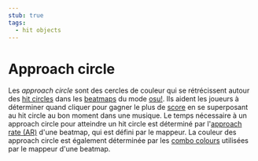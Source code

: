 ```yaml
---
stub: true
tags:
  - hit objects
---
```


# Approach circle

Les *approach circle* sont des cercles de couleur qui se rétrécissent autour des [hit circles](/wiki/Hit_object/Hit_circle) dans les [beatmaps](/wiki/Beatmap) du mode [osu!](/wiki/Game_mode/osu!). Ils aident les joueurs à déterminer quand cliquer pour gagner le plus de [score](/wiki/Gameplay/Score) en se superposant au hit circle au bon moment dans une musique. Le temps nécessaire à un approach circle pour atteindre un hit circle est déterminé par l'[approach rate (AR)](/wiki/Beatmapping/Approach_rate) d'une beatmap, qui est défini par le mappeur. La couleur des approach circle est également déterminée par les [combo colours](/wiki/Beatmapping/Combo_colour) utilisées par le mappeur d'une beatmap.

<!-- TODO: Include Skinnable Property-->

<!-- TODO: Add links and images-->
